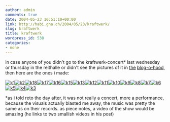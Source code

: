 ```yaml
---
author: admin
comments: true
date: 2004-05-23 10:51:10+00:00
link: http://habi.gna.ch/2004/05/23/kraftwerk/
slug: kraftwerk
title: kraftwerk
wordpress_id: 538
categories:
- none
---
```


in case anyone of you didn't go to the kraftwerk-concert* last wednesday or thursday in the reithalle or didn't see the pictures of it in [the](http://flagr.antville.org/stories/794760/) [blog-o-hood](https://pieceoplastic.com/index.php?p=1092), then here are the ones i made:

[![k1](http://habi.gna.ch/blog/images/k1-tm.jpg)](http://habi.gna.ch/blog/images/k1.jpg)[![k2](http://habi.gna.ch/blog/images/k2-tm.jpg)](http://habi.gna.ch/blog/images/k2.jpg)[![k18](http://habi.gna.ch/blog/images/k18-tm.jpg)](http://habi.gna.ch/blog/images/k18.jpg)[![k17](http://habi.gna.ch/blog/images/k17-tm.jpg)](http://habi.gna.ch/blog/images/k17.jpg)[![k16](http://habi.gna.ch/blog/images/k16-tm.jpg)](http://habi.gna.ch/blog/images/k16.jpg)[![k15](http://habi.gna.ch/blog/images/k15-tm.jpg)](http://habi.gna.ch/blog/images/k15.jpg)[![k13](http://habi.gna.ch/blog/images/k13-tm.jpg)](http://habi.gna.ch/blog/images/k13.jpg)[![k12](http://habi.gna.ch/blog/images/k12-tm.jpg)](http://habi.gna.ch/blog/images/k12.jpg)[![k11](http://habi.gna.ch/blog/images/k11-tm.jpg)](http://habi.gna.ch/blog/images/k11.jpg)[![k10](http://habi.gna.ch/blog/images/k10-tm.jpg)](http://habi.gna.ch/blog/images/k10.jpg)[![k9](http://habi.gna.ch/blog/images/k9-tm.jpg)](http://habi.gna.ch/blog/images/k9.jpg)[![k8](http://habi.gna.ch/blog/images/k8-tm.jpg)](http://habi.gna.ch/blog/images/k8.jpg)[![k7](http://habi.gna.ch/blog/images/k7-tm.jpg)](http://habi.gna.ch/blog/images/k7.jpg)[![k6](http://habi.gna.ch/blog/images/k6-tm.jpg)](http://habi.gna.ch/blog/images/k6.jpg)[![k5](http://habi.gna.ch/blog/images/k5-tm.jpg)](http://habi.gna.ch/blog/images/k5.jpg)[![k4](http://habi.gna.ch/blog/images/k4-tm.jpg)](http://habi.gna.ch/blog/images/k4.jpg)[![k3](http://habi.gna.ch/blog/images/k3-tm.jpg)](http://habi.gna.ch/blog/images/k3.jpg)  


*as i told reto the day after, it was not really a concert, more a performance, because the visuals actually blasted me away, the music was pretty the same as on their records. as piece notes, a video of the show would be amazing (he links to two smallish videos in his post)

